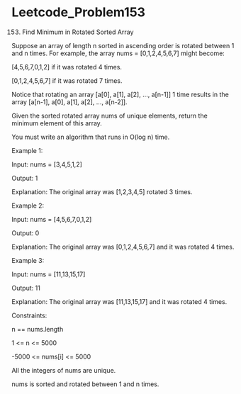 # Leetcode_Problem153




153. Find Minimum in Rotated Sorted Array




Suppose an array of length n sorted in ascending order is rotated between 1 and n times. For example, the array nums = [0,1,2,4,5,6,7] might become:




[4,5,6,7,0,1,2] if it was rotated 4 times.




[0,1,2,4,5,6,7] if it was rotated 7 times.




Notice that rotating an array [a[0], a[1], a[2], ..., a[n-1]] 1 time results in the array [a[n-1], a[0], a[1], a[2], ..., a[n-2]].




Given the sorted rotated array nums of unique elements, return the minimum element of this array.



You must write an algorithm that runs in O(log n) time.

 



Example 1:




Input: nums = [3,4,5,1,2]




Output: 1




Explanation: The original array was [1,2,3,4,5] rotated 3 times.




Example 2:





Input: nums = [4,5,6,7,0,1,2]




Output: 0




Explanation: The original array was [0,1,2,4,5,6,7] and it was rotated 4 times.




Example 3:





Input: nums = [11,13,15,17]




Output: 11




Explanation: The original array was [11,13,15,17] and it was rotated 4 times. 
 



Constraints:




n == nums.length




1 <= n <= 5000




-5000 <= nums[i] <= 5000




All the integers of nums are unique.





nums is sorted and rotated between 1 and n times.
